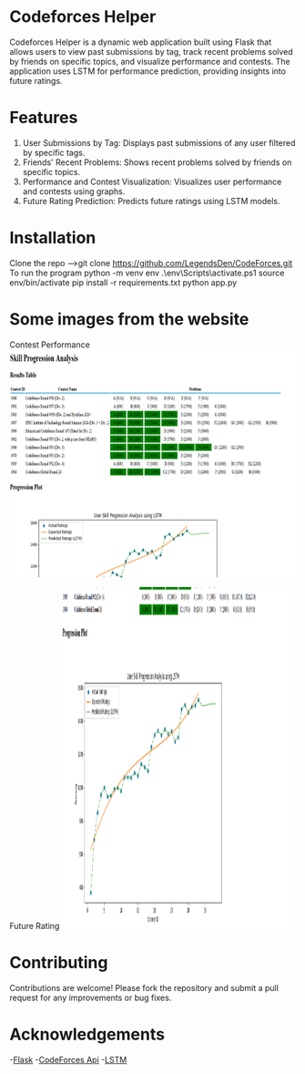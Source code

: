 # Codeforces Helper

Codeforces Helper is a dynamic web application built using Flask that allows users to view past submissions by tag, track recent problems solved by friends on specific topics, and visualize performance and contests. The application uses LSTM for performance prediction, providing insights into future ratings.

# Features
1. User Submissions by Tag: Displays past submissions of any user filtered by specific tags.
2. Friends' Recent Problems: Shows recent problems solved by friends on specific topics.
3. Performance and Contest Visualization: Visualizes user performance and contests using graphs.
4. Future Rating Prediction: Predicts future ratings using LSTM models.

# Installation 
Clone the repo -->git clone https://github.com/LegendsDen/CodeForces.git 
To run the program
        python -m venv env
        .\env\Scripts\activate.ps1
        source env/bin/activate
        pip install -r requirements.txt
        python app.py

# Some images from the website 
Contest Performance 
<img src="./img/Screenshot 2024-07-17 000723.png" alt="Contest Performance" height ="400" width="600">


Future Rating
<img src="./img/Screenshot 2024-07-17 000739.png" alt="Future Rating" height ="600" width="400">


# Contributing
Contributions are welcome! Please fork the repository and submit a pull request for any improvements or bug fixes.

# Acknowledgements
-[Flask](https://flask.palletsprojects.com/en/3.0.x/)
-[CodeForces Api](https://codeforces.com/apiHelp)
-[LSTM](https://www.kaggle.com/code/kmkarakaya/keras-lstm-explained-in-details)








